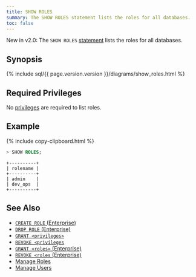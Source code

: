 ```yaml
---
title: SHOW ROLES
summary: The SHOW ROLES statement lists the roles for all databases.
toc: false
---
```


<span class="version-tag">New in v2.0:</span> The `SHOW ROLES` [statement](sql-statements.html) lists the roles for all databases.

<div id="toc"></div>

## Synopsis

<section>{% include sql/{{ page.version.version }}/diagrams/show_roles.html %}</section>

## Required Privileges

No [privileges](privileges.html) are required to list roles.

## Example

{% include copy-clipboard.html %}
~~~ sql
> SHOW ROLES;
~~~
~~~
+----------+
| rolename |
+----------+
| admin    |
| dev_ops  |
+----------+
~~~

## See Also

- [`CREATE ROLE` (Enterprise)](create-role.html)
- [`DROP ROLE` (Enterprise)](drop-role.html)
- [`GRANT <privileges>`](grant.html)
- [`REVOKE <privileges`](revoke.html)
- [`GRANT <roles>` (Enterprise)](grant-roles.html)
- [`REVOKE <roles` (Enterprise)](revoke-roles.html)
- [Manage Roles](roles.html)
- [Manage Users](create-and-manage-users.html)
